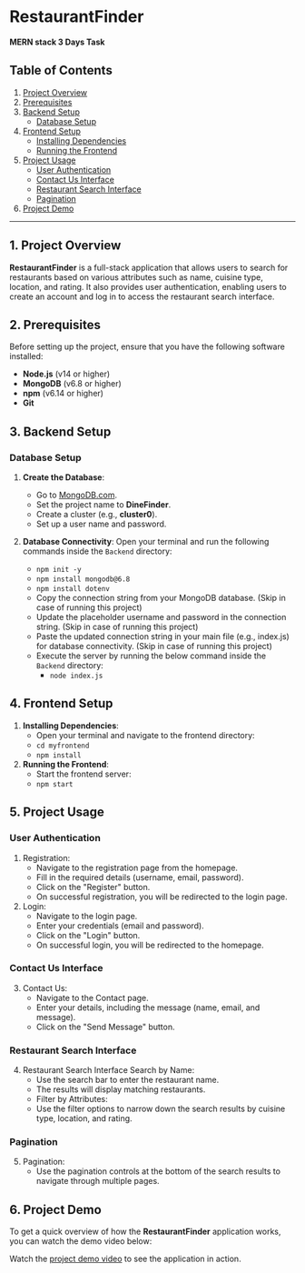 # RestaurantFinder

**MERN stack 3 Days Task**

## Table of Contents

1. [Project Overview](#1-project-overview)
2. [Prerequisites](#2-prerequisites)
3. [Backend Setup](#3-backend-setup)
   - [Database Setup](#database-setup)
4. [Frontend Setup](#4-frontend-setup)
   - [Installing Dependencies](#installing-dependencies)
   - [Running the Frontend](#running-the-frontend)
5. [Project Usage](#5-project-usage)
   - [User Authentication](#user-authentication)
   - [Contact Us Interface](#contact-us-interface)
   - [Restaurant Search Interface](#restaurant-search-interface)
   - [Pagination](#pagination)
6. [Project Demo](#6-project-demo)

---

## 1. Project Overview

**RestaurantFinder** is a full-stack application that allows users to search for restaurants based on various attributes such as name, cuisine type, location, and rating. It also provides user authentication, enabling users to create an account and log in to access the restaurant search interface.

## 2. Prerequisites

Before setting up the project, ensure that you have the following software installed:

- **Node.js** (v14 or higher)
- **MongoDB** (v6.8 or higher)
- **npm** (v6.14 or higher)
- **Git**

## 3. Backend Setup

### Database Setup

1. **Create the Database**:

   - Go to [MongoDB.com](https://www.mongodb.com/).
   - Set the project name to **DineFinder**.
   - Create a cluster (e.g., **cluster0**).
   - Set up a user name and password.

2. **Database Connectivity**:
   Open your terminal and run the following commands inside the `Backend` directory:
   - `npm init -y`
   - `npm install mongodb@6.8`
   - `npm install dotenv`
   - Copy the connection string from your MongoDB database. (Skip in case of running this project)
   - Update the placeholder username and password in the connection string. (Skip in case of running this project)
   - Paste the updated connection string in your main file (e.g., index.js) for database connectivity. (Skip in case of running this project)
   - Execute the server by running the below command inside the `Backend` directory:
     - `node index.js`

## 4. Frontend Setup

1. **Installing Dependencies**:
   - Open your terminal and navigate to the frontend directory:
   - `cd myfrontend`
   - `npm install`
2. **Running the Frontend**:
   - Start the frontend server:
   - `npm start`

## 5. Project Usage

### User Authentication

1. Registration:
   - Navigate to the registration page from the homepage.
   - Fill in the required details (username, email, password).
   - Click on the "Register" button.
   - On successful registration, you will be redirected to the login page.
2. Login:
   - Navigate to the login page.
   - Enter your credentials (email and password).
   - Click on the "Login" button.
   - On successful login, you will be redirected to the homepage.

### Contact Us Interface

3. Contact Us:
   - Navigate to the Contact page.
   - Enter your details, including the message (name, email, and message).
   - Click on the "Send Message" button.

### Restaurant Search Interface

4. Restaurant Search Interface Search by Name:
   - Use the search bar to enter the restaurant name.
   - The results will display matching restaurants.
   - Filter by Attributes:
   - Use the filter options to narrow down the search results by cuisine type, location, and rating.

### Pagination

5. Pagination:
   - Use the pagination controls at the bottom of the search results to navigate through multiple pages.

## 6. Project Demo

To get a quick overview of how the **RestaurantFinder** application works, you can watch the demo video below:

Watch the [project demo video](https://drive.google.com/file/d/13zqILYVc9C7jvrstotqILgG4AIAqe1BM/view?usp=sharing) to see the application in action.
